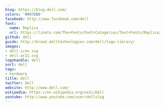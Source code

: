 ```yaml
---
blog: https://blog.dell.com/
colors: '#007DB8'
facebook: http://www.facebook.com/dell
font:
  name: Replica
  url: https://lineto.com/The+Fonts/Font+Categories/Text+Fonts/Replica/
github: dell
guide: http://brand.delltechnologies.com/dell/logo-library/
images:
- dell-icon.svg
- dell-ar21.svg
logohandle: dell
sort: dell
tags:
- hardware
title: Dell
twitter: Dell
website: http://www.dell.com/
wikipedia: https://en.wikipedia.org/wiki/Dell
youtube: http://www.youtube.com/user/dellvlog
---
```

